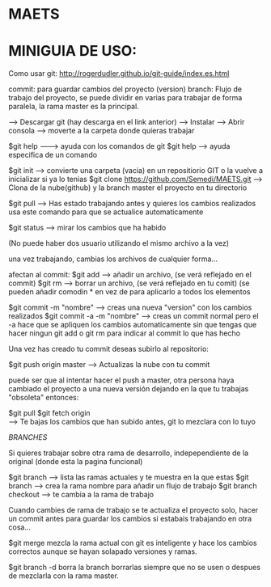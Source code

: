 
# MAETS



# MINIGUIA DE USO:

Como usar git:  http://rogerdudler.github.io/git-guide/index.es.html

commit: para  guardar cambios del proyecto (version)
branch: Flujo de trabajo del proyecto, se puede dividir en varias para trabajar de forma paralela, la rama master es la                 principal.


--> Descargar git (hay descarga en el link anterior)
--> Instalar
--> Abrir consola
--> moverte a la carpeta donde quieras trabajar



  $git help ---> ayuda con los comandos de git
  $git help <comando> --> ayuda especifica de un comando

  $git init --> convierte una carpeta (vacia) en un repositiorio GIT o la vuelve a inicializar si ya lo tenias
  $git clone https://github.com/Semedi/MAETS.git  --> Clona de la nube(github) y la branch master el proyecto en tu   directorio

  $git pull --> Has estado trabajando antes y quieres los cambios realizados
             usa este comando para que se actualice automaticamente

  $git status --> mirar los cambios que ha habido

(No puede haber dos usuario utilizando el mismo archivo a la vez)

una vez trabajando, cambias los archivos de cualquier forma...

afectan al commit:
  $git add <archivo> --> añadir un archivo, (se verá reflejado en el commit)
  $git  rm <archivo> --> borrar un archivo, (se verá reflejado en tu comit)
   (se pueden añadir comodin * en vez de <archivo> para aplicarlo a todos los elementos
   
  $git commit -m "nombre" --> creas una nueva "version" con los cambios realizados
  $git commit -a -m "nombre" --> creas un commit normal pero el -a hace que se apliquen los cambios automaticamente
                              sin que tengas que hacer ningun git add o git rm para indicar al commit lo que has hecho
                              

Una vez has creado tu commit deseas subirlo al repositorio:

  $git push origin master --> Actualizas la nube con tu commit

puede ser que al intentar hacer el push a master, otra persona haya cambiado el proyecto a una nueva versión dejando en la que tu trabajas "obsoleta" entonces:

  $git pull
  $git fetch origin   
  --> Te bajas los cambios que han subido antes, git lo mezclara con lo tuyo
  
  
  

   
*BRANCHES*

Si quieres trabajar sobre otra rama de desarrollo, indepependiente de la original (donde esta la pagina funcional)

  $git branch --> lista las ramas actuales y te muestra en la que estas
  $git branch <nombre> --> crea la rama nombre para añadir un flujo de trabajo
  $git branch checkout <nombre> --> te cambia a la rama de trabajo <nombre>

Cuando cambies de rama de trabajo se te actualiza el proyecto solo, hacer un commit antes para guardar los cambios si estabais trabajando en otra cosa...
  
  $git merge <branch> mezcla la rama actual con <branch> git es inteligente y hace los cambios correctos aunque se hayan solapado versiones y ramas.
 
  $git branch -d <nombre> borra la branch <nombre> borrarlas siempre que no se usen o despues de mezclarla con la rama master.





